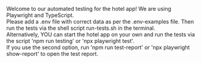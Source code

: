 Welcome to our automated testing for the hotel app!
We are using Playwright and TypeScript. <br />
Please add a .env file with correct data as per the .env-examples file. Then run the tests via the shell script run-tests.sh in the terminal. <br />
Alternatively, YOU can start the hotel app on your own and run the tests via the script 'npm run testing' or 'npx playwright test'. <br />
If you use the second option, run 'npm run test-report' or 'npx playwright show-report' to open the test report.